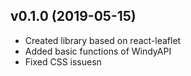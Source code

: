 ## v0.1.0 (2019-05-15)

- Created library based on react-leaflet
- Added basic functions of WindyAPI
- Fixed CSS issuesn